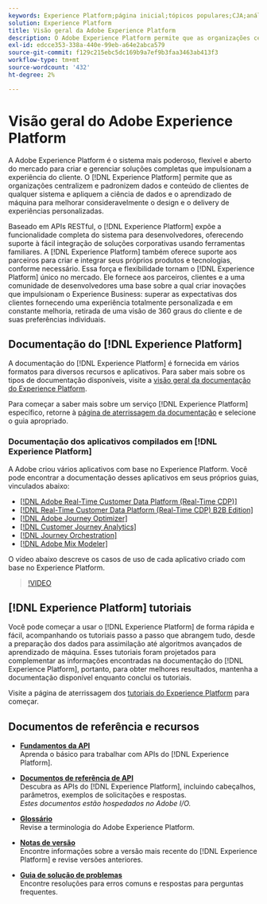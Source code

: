 ```yaml
---
keywords: Experience Platform;página inicial;tópicos populares;CJA;análise de jornada;análise de jornada do cliente;orquestração de campanhas;orquestração;jornada do cliente;jornada;orquestração de jornadas;capacidade;região
solution: Experience Platform
title: Visão geral da Adobe Experience Platform
description: O Adobe Experience Platform permite que as organizações centralizem e padronizem os dados do cliente antes de aplicar a ciência de dados e o aprendizado de máquina para melhorar o design e o delivery de experiências personalizadas.
exl-id: edcce353-338a-440e-99eb-a64e2abca579
source-git-commit: f129c215ebc5dc169b9a7ef9b3faa3463ab413f3
workflow-type: tm+mt
source-wordcount: '432'
ht-degree: 2%

---
```


# Visão geral do Adobe Experience Platform

A Adobe Experience Platform é o sistema mais poderoso, flexível e aberto do mercado para criar e gerenciar soluções completas que impulsionam a experiência do cliente. O [!DNL Experience Platform] permite que as organizações centralizem e padronizem dados e conteúdo de clientes de qualquer sistema e apliquem a ciência de dados e o aprendizado de máquina para melhorar consideravelmente o design e o delivery de experiências personalizadas.

Baseado em APIs RESTful, o [!DNL Experience Platform] expõe a funcionalidade completa do sistema para desenvolvedores, oferecendo suporte à fácil integração de soluções corporativas usando ferramentas familiares. A [!DNL Experience Platform] também oferece suporte aos parceiros para criar e integrar seus próprios produtos e tecnologias, conforme necessário. Essa força e flexibilidade tornam o [!DNL Experience Platform] único no mercado. Ele fornece aos parceiros, clientes e a uma comunidade de desenvolvedores uma base sobre a qual criar inovações que impulsionam o Experience Business: superar as expectativas dos clientes fornecendo uma experiência totalmente personalizada e em constante melhoria, retirada de uma visão de 360 graus do cliente e de suas preferências individuais.

<div id="recs-overview-body-wrapper-1">
    <div id="recs-overview-body-1"></div>
    <div id="recs-overview-body-2"></div>
    <div id="recs-overview-body-3"></div>
</div>
<div id="recs-overview-body-4"></div>
<div id="recs-overview-body-5"></div>
<div id="recs-overview-body-6"></div>

## Documentação do [!DNL Experience Platform]

A documentação do [!DNL Experience Platform] é fornecida em vários formatos para diversos recursos e aplicativos. Para saber mais sobre os tipos de documentação disponíveis, visite a [visão geral da documentação do Experience Platform](documentation/overview.md).

Para começar a saber mais sobre um serviço [!DNL Experience Platform] específico, retorne à [página de aterrissagem da documentação](https://experienceleague.adobe.com/docs/experience-platform.html?lang=pt-BR) e selecione o guia apropriado.

### Documentação dos aplicativos compilados em [!DNL Experience Platform]

A Adobe criou vários aplicativos com base no Experience Platform. Você pode encontrar a documentação desses aplicativos em seus próprios guias, vinculados abaixo:

* [[!DNL Adobe Real-Time Customer Data Platform (Real-Time CDP)]](../rtcdp/overview.md)
* [[!DNL Real-Time Customer Data Platform (Real-Time CDP) B2B Edition]](../rtcdp/b2b-overview.md)
* [[!DNL Adobe Journey Optimizer]](https://experienceleague.adobe.com/docs/journey-optimizer.html?lang=pt-BR)
* [[!DNL Customer Journey Analytics]](https://experienceleague.adobe.com/docs/customer-journey-analytics.html?lang=pt-BR)
* [[!DNL Journey Orchestration]](https://experienceleague.adobe.com/docs/journey-orchestration.html?lang=pt-BR)
* [[!DNL Adobe Mix Modeler]](https://experienceleague.adobe.com/docs/mix-modeler/using/overview.html?lang=pt-BR)

O vídeo abaixo descreve os casos de uso de cada aplicativo criado com base no Experience Platform.

>[!VIDEO](https://video.tv.adobe.com/v/32554/?learn=on)

## [!DNL Experience Platform] tutoriais

Você pode começar a usar o [!DNL Experience Platform] de forma rápida e fácil, acompanhando os tutoriais passo a passo que abrangem tudo, desde a preparação dos dados para assimilação até algoritmos avançados de aprendizado de máquina. Esses tutoriais foram projetados para complementar as informações encontradas na documentação do [!DNL Experience Platform], portanto, para obter melhores resultados, mantenha a documentação disponível enquanto conclui os tutoriais.

Visite a página de aterrissagem dos [tutoriais do Experience Platform](https://www.adobe.com/go/platform-tutorials-home-en) para começar.

## Documentos de referência e recursos

* [**Fundamentos da API**](api-fundamentals.md)\
  Aprenda o básico para trabalhar com APIs do [!DNL Experience Platform].

* [**Documentos de referência de API**](https://www.adobe.com/go/platform-api-reference-en)\
  Descubra as APIs do [!DNL Experience Platform], incluindo cabeçalhos, parâmetros, exemplos de solicitações e respostas.<br/>*Estes documentos estão hospedados no Adobe I/O.*

* [**Glossário**](glossary.md)\
  Revise a terminologia do Adobe Experience Platform.

* [**Notas de versão**](https://experienceleague.adobe.com/pt-br/docs/experience-platform/release-notes/latest?lang=pt-BR)\
  Encontre informações sobre a versão mais recente do [!DNL Experience Platform] e revise versões anteriores.

* [**Guia de solução de problemas**](troubleshooting.md)\
  Encontre resoluções para erros comuns e respostas para perguntas frequentes.
